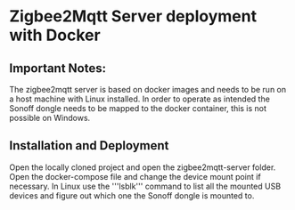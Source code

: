 # Zigbee2Mqtt Server deployment with Docker
## Important Notes:
The zigbee2mqtt server is based on docker images and needs to be run on a host machine with Linux installed. In order to operate as intended the Sonoff dongle needs to be mapped to the docker container, this is not possible on Windows. 

## Installation and Deployment
Open the locally cloned project and open the zigbee2mqtt-server folder. Open the docker-compose file and change the device mount point if necessary. In Linux use the '''lsblk''' command to list all the mounted USB devices and figure out which one the Sonoff dongle is mounted to. 


